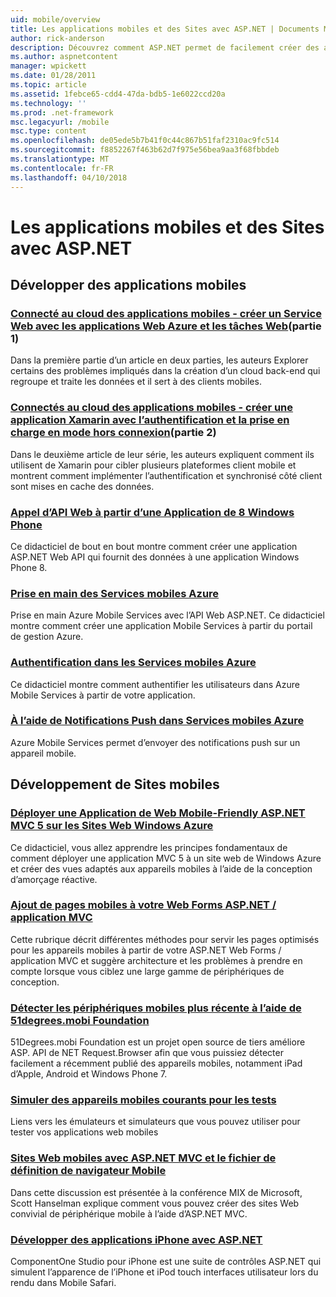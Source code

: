 ```yaml
---
uid: mobile/overview
title: Les applications mobiles et des Sites avec ASP.NET | Documents Microsoft
author: rick-anderson
description: Découvrez comment ASP.NET permet de facilement créer des applications Web mobiles
ms.author: aspnetcontent
manager: wpickett
ms.date: 01/28/2011
ms.topic: article
ms.assetid: 1febce65-cdd4-47da-bdb5-1e6022ccd20a
ms.technology: ''
ms.prod: .net-framework
msc.legacyurl: /mobile
msc.type: content
ms.openlocfilehash: de05ede5b7b41f0c44c867b51faf2310ac9fc514
ms.sourcegitcommit: f8852267f463b62d7f975e56bea9aa3f68fbbdeb
ms.translationtype: MT
ms.contentlocale: fr-FR
ms.lasthandoff: 04/10/2018
---
```

<a name="mobile-apps--sites-with-aspnet"></a>Les applications mobiles et des Sites avec ASP.NET
====================
## <a name="develop-mobile-apps"></a>Développer des applications mobiles


### <a name="cloud-connected-mobile-apps---create-a-web-service-with-azure-web-apps-and-webjobshttpsmsdnmicrosoftcommagazinemt185572part-1"></a>[Connecté au cloud des applications mobiles - créer un Service Web avec les applications Web Azure et les tâches Web](https://msdn.microsoft.com/magazine/mt185572)(partie 1)

Dans la première partie d’un article en deux parties, les auteurs Explorer certains des problèmes impliqués dans la création d’un cloud back-end qui regroupe et traite les données et il sert à des clients mobiles.


### <a name="cloud-connected-mobile-apps---build-a-xamarin-app-with-authentication-and-offline-supporthttpsmsdnmicrosoftcommagazinemt422581aspxpart-2"></a>[Connectés au cloud des applications mobiles - créer une application Xamarin avec l’authentification et la prise en charge en mode hors connexion](https://msdn.microsoft.com/magazine/mt422581.aspx)(partie 2)

Dans le deuxième article de leur série, les auteurs expliquent comment ils utilisent de Xamarin pour cibler plusieurs plateformes client mobile et montrent comment implémenter l’authentification et synchronisé côté client sont mises en cache des données.


### <a name="calling-web-api-from-a-windows-phone-8-applicationweb-apioverviewmobile-clientscalling-web-api-from-a-windows-phone-8-applicationmd"></a>[Appel d’API Web à partir d’une Application de 8 Windows Phone](../web-api/overview/mobile-clients/calling-web-api-from-a-windows-phone-8-application.md)

Ce didacticiel de bout en bout montre comment créer une application ASP.NET Web API qui fournit des données à une application Windows Phone 8.


### <a name="get-started-with-azure-mobile-serviceshttpsazuremicrosoftcomdocumentationarticlesmobile-services-dotnet-backend-windows-store-dotnet-get-startedwtmcidzumoaspnet"></a>[Prise en main des Services mobiles Azure](https://azure.microsoft.com/documentation/articles/mobile-services-dotnet-backend-windows-store-dotnet-get-started?WT.mc_id=zumo_aspnet)

Prise en main Azure Mobile Services avec l’API Web ASP.NET. Ce didacticiel montre comment créer une application Mobile Services à partir du portail de gestion Azure.


### <a name="authentication-in-azure-mobile-serviceshttpsazuremicrosoftcomdocumentationarticlesmobile-services-dotnet-backend-windows-store-dotnet-get-started-userswtmcidzumoaspnet"></a>[Authentification dans les Services mobiles Azure](https://azure.microsoft.com/documentation/articles/mobile-services-dotnet-backend-windows-store-dotnet-get-started-users/?WT.mc_id=zumo_aspnet)

Ce didacticiel montre comment authentifier les utilisateurs dans Azure Mobile Services à partir de votre application.


### <a name="using-push-notifications-in-azure-mobile-serviceshttpsazuremicrosoftcomdocumentationarticlesmobile-services-dotnet-backend-windows-store-dotnet-get-started-pushwtmcidzumoaspnet"></a>[À l’aide de Notifications Push dans Services mobiles Azure](https://azure.microsoft.com/documentation/articles/mobile-services-dotnet-backend-windows-store-dotnet-get-started-push/?WT.mc_id=zumo_aspnet)

Azure Mobile Services permet d’envoyer des notifications push sur un appareil mobile.


## <a name="develop-mobile-sites"></a>Développement de Sites mobiles


### <a name="deploy-an-mobile-friendly-aspnet-mvc-5-web-application-on-windows-azure-web-siteshttpsdocsmicrosoftcomazureapp-service-webweb-sites-dotnet-deploy-aspnet-mvc-mobile-app"></a>[Déployer une Application de Web Mobile-Friendly ASP.NET MVC 5 sur les Sites Web Windows Azure](https://docs.microsoft.com/azure/app-service-web/web-sites-dotnet-deploy-aspnet-mvc-mobile-app)

Ce didacticiel, vous allez apprendre les principes fondamentaux de comment déployer une application MVC 5 à un site web de Windows Azure et créer des vues adaptés aux appareils mobiles à l’aide de la conception d’amorçage réactive.


### <a name="add-mobile-pages-to-your-aspnet-web-forms--mvc-applicationwhitepapersadd-mobile-pages-to-your-aspnet-web-forms-mvc-applicationmd"></a>[Ajout de pages mobiles à votre Web Forms ASP.NET / application MVC](../whitepapers/add-mobile-pages-to-your-aspnet-web-forms-mvc-application.md)

Cette rubrique décrit différentes méthodes pour servir les pages optimisés pour les appareils mobiles à partir de votre ASP.NET Web Forms / application MVC et suggère architecture et les problèmes à prendre en compte lorsque vous ciblez une large gamme de périphériques de conception.


### <a name="detect-the-latest-mobile-devices-using-51degreesmobi-foundationhttpsgithubcom51degreesdotnet-device-detection"></a>[Détecter les périphériques mobiles plus récente à l’aide de 51degrees.mobi Foundation](https://github.com/51Degrees/dotNET-Device-Detection)

51Degrees.mobi Foundation est un projet open source de tiers améliore ASP. API de NET Request.Browser afin que vous puissiez détecter facilement a récemment publié des appareils mobiles, notamment iPad d’Apple, Android et Windows Phone 7.


### <a name="simulate-popular-mobile-devices-for-testingdevice-simulatorsmd"></a>[Simuler des appareils mobiles courants pour les tests](device-simulators.md)

Liens vers les émulateurs et simulateurs que vous pouvez utiliser pour tester vos applications web mobiles


### <a name="mobile-web-sites-with-aspnet-mvc-and-the-mobile-browser-definition-filehttpwwwhanselmancomblogmixmobilewebsiteswithaspnetmvcandthemobilebrowserdefinitionfileaspx"></a>[Sites Web mobiles avec ASP.NET MVC et le fichier de définition de navigateur Mobile](http://www.hanselman.com/blog/MixMobileWebSitesWithASPNETMVCAndTheMobileBrowserDefinitionFile.aspx)

Dans cette discussion est présentée à la conférence MIX de Microsoft, Scott Hanselman explique comment vous pouvez créer des sites Web convivial de périphérique mobile à l’aide d’ASP.NET MVC.


### <a name="develop-iphone-applications-with-aspnethttplabscomponentonecomiphone"></a>[Développer des applications iPhone avec ASP.NET](http://labs.componentone.com/iPhone/)

ComponentOne Studio pour iPhone est une suite de contrôles ASP.NET qui simulent l’apparence de l’iPhone et iPod touch interfaces utilisateur lors du rendu dans Mobile Safari.
